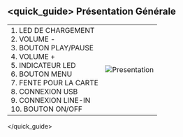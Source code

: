 ## <quick_guide> Présentation Générale

|  |  |
|:-------|:-------|
|1.	LED DE CHARGEMENT  <br> 2. VOLUME -<br> 3.	BOUTON PLAY/PAUSE <br> 4. VOLUME + <br> 5. INDICATEUR LED <br> 6. BOUTON MENU<br> 7. FENTE POUR LA CARTE <br> 8.	CONNEXION USB <br> 9.	CONNEXION LINE-IN <br> 10. BOUTON ON/OFF <br>|![Presentation](http://static.energysistem.com/images/manuals/42123/53a1525507790.jpg)|
</quick_guide>
